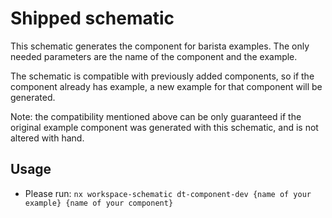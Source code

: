 # Shipped schematic

This schematic generates the component for barista examples. The only needed
parameters are the name of the component and the example.

The schematic is compatible with previously added components, so if the
component already has example, a new example for that component will be
generated.

Note: the compatibility mentioned above can be only guaranteed if the original
example component was generated with this schematic, and is not altered with
hand.

## Usage

- Please run:
  `nx workspace-schematic dt-component-dev {name of your example} {name of your component}`
